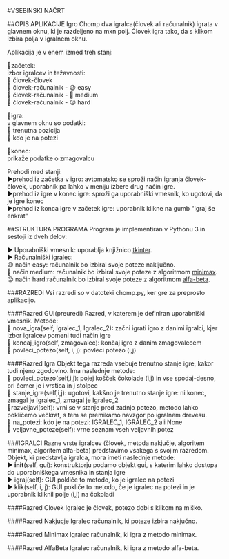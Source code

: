 #VSEBINSKI NAČRT

##OPIS APLIKACIJE
Igro Chomp dva igralca(človek ali računalnik) igrata v glavnem oknu, ki je razdeljeno na mxn polj.
Človek igra tako, da s klikom izbira polja v igralnem oknu.

Aplikacija je v enem izmed treh stanj:  

  🍫začetek:  
  izbor igralcev in težavnosti:  
    👥 človek-človek  
    👤 človek-računalnik - 😃 easy   
    👤 človek-računalnik - 🤔 medium  
    👤 človek-računalnik - 😥 hard  
  
  🍫igra:  
  v glavnem oknu so podatki:  
  🎲 trenutna pozicija  
  🎲 kdo je na potezi 
    
  🍫konec:  
  prikaže podatke o zmagovalcu  

Prehodi med stanji:  
▶︎prehod iz začetka v igro: avtomatsko se sproži način igranja človek-človek, uporabnik pa lahko v meniju izbere drug način igre.  
▶︎prehod iz igre v konec igre: sproži ga uporabniški vmesnik, ko ugotovi, da je igre konec  
▶︎prehod iz konca igre v začetek igre: uporabnik klikne na gumb "igraj še enkrat"  

##STRUKTURA PROGRAMA
Program je implementiran v Pythonu 3 in sestoji iz dveh delov:  

▶︎ Uporabniški vmesnik: uporablja knjižnico [tkinter](http://infohost.nmt.edu/tcc/help/pubs/tkinter/web/index.html).    
▶︎ Računalniški igralec:  
😃 način easy: računalnik bo izbiral svoje poteze naključno.  
🤔 način medium: računalnik bo izbiral svoje poteze z algoritmom [minimax](https://en.wikipedia.org/wiki/Minimax).  
😥 način hard:računalnik bo izbiral svoje poteze z algoritmom [alfa-beta](https://en.wikipedia.org/wiki/Alpha–beta_pruning).  

###RAZREDI
Vsi razredi so v datoteki chomp.py, ker gre za preprosto aplikacijo.

####Razred GUI(preuredi)
Razred, v katerem je definiran uporabniški vmesnik. Metode:  
🎲 nova_igra(self, Igralec_1, Igralec_2): začni igrati igro z danimi igralci, kjer izbor igralcev pomeni tudi način igre  
🎲 koncaj_igro(self, zmagovalec): končaj igro z danim zmagovalecem  
🎲 povleci_potezo(self, i, j): povleci potezo (i,j)

####Razred Igra
Objekt tega razreda vsebuje trenutno stanje igre, kakor tudi njeno zgodovino. Ima naslednje metode:  
🎲 povleci_potezo(self,i,j): pojej košček čokolade (i,j) in vse spodaj-desno, pri čemer je i vrstica  in j stolpec      
🎲 stanje_igre(self,i,j): ugotovi, kakšno je trenutno stanje igre: ni konec, zmagal je Igralec_1, zmagal je Igralec_2  
🎲razveljavi(self): vrni se v stanje pred zadnjo potezo, metodo lahko pokličemo večkrat, s tem se premikamo navzgor po igralnem drevesu.  
🎲 na_potezi: kdo je na potezi: IGRALEC_1, IGRALEC_2 ali None  
🎲 veljavne_poteze(self): vrne seznam vseh veljavnih potez  

###IGRALCI
Razne vrste igralcev (človek, metoda nakjučje, algoritem minimax, algoritem alfa-beta) predstavimo vsakega s svojim razredom. Objekt, ki predstavlja igralca, mora imeti naslednje metode:  
▶︎ __init__(self, gui): konstruktorju podamo objekt gui, s katerim lahko dostopa do uporabniškega vmesnika in stanja igre  
▶︎ igraj(self): GUI pokliče to metodo, ko je igralec na potezi  
▶︎ klik(self, i, j): GUI pokliče to metodo, če je igralec na potezi in je uporabnik kliknil polje (i,j) na čokoladi  

####Razred Clovek
Igralec je človek, potezo dobi s klikom na miško.

####Razred Nakjucje
Igralec računalnik, ki poteze izbira nakjučno.

####Razred Minimax
Igralec računalnik, ki igra z metodo minimax.

####Razred AlfaBeta
Igralec računalnik, ki igra z metodo alfa-beta.

